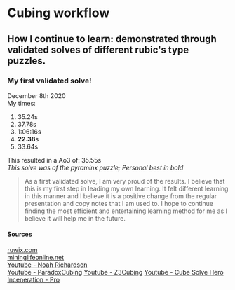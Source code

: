 # Cubing workflow
## How I continue to learn: demonstrated through validated solves of different rubic's type puzzles.

### My first validated solve!
December 8th 2020  
My times:
1. 35.24s
2. 37.78s
3. 1:06:16s
4. **22.38**s
5. 33.64s

This resulted in a Ao3 of: 35.55s  
_This solve was of the pyraminx puzzle; Personal best in bold_  

>As a first validated solve, I am very proud of the results. I believe that this is my first step in leading my own learning. It felt different learning in this manner and I believe it is a positive change from the regular presentation and copy notes that I am used to. I hope to continue finding the most efficient and entertaining learning method for me as I believe it will help me in the future.

#### Sources
[ruwix.com](https://ruwix.com/twisty-puzzles/pyraminx-triangle-rubiks-cube/)  
[mininglifeonline.net](https://mininglifeonline.net/company-news/how-to-solve-a-pyraminx-/11682)  
[Youtube - Noah Richardson](https://mininglifeonline.net/company-news/how-to-solve-a-pyraminx-/11682)  
[Youtube - ParadoxCubing](https://www.youtube.com/watch?v=bP8uNejf3y8)
[Youtube - Z3Cubing](https://www.youtube.com/watch?v=xIQtn2qazvg)
[Youtube - Cube Solve Hero](https://www.youtube.com/watch?v=60P0fOMG_6Y)
[Inceneration - Pro](https://www.youtube.com/watch?v=YSvbXmU4aHM)
